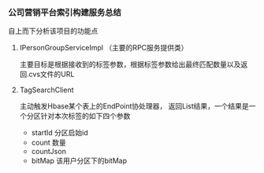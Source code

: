 ### 公司营销平台索引构建服务总结

自上而下分析该项目的功能点

1. IPersonGroupServiceImpl （主要的RPC服务提供类）

   主要目标是根据接收到的标签参数，根据标签参数给出最终匹配数量以及返回.cvs文件的URL
   
2. TagSearchClient 

   主动触发Hbase某个表上的EndPoint协处理器， 返回List<Result>结果，一个结果是一个分区针对本次标签的如下四个参数
   
   - startId 分区启始id
   - count 数量
   - countJson 
   - bitMap 该用户分区下的bitMap
